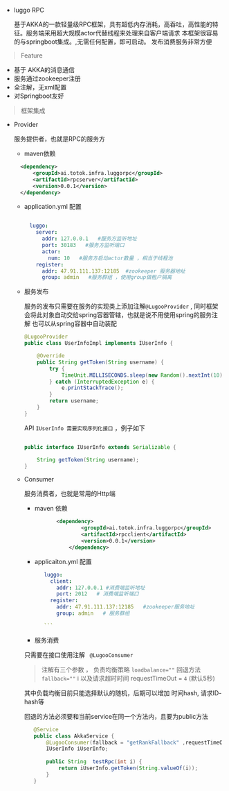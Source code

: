 - luggo RPC
 
  基于AKKA的一款轻量级RPC框架，具有超低内存消耗，高吞吐，高性能的特征。服务端采用超大规模actor代替线程来处理来自客户端请求
  本框架很容易的与springboot集成。,无需任何配置，即可启动。 发布消费服务非常方便
  
> Feature

- 基于 AKKA的消息通信
- 服务通过zookeeper注册
- 全注解，无xml配置
- 对Springboot友好


> 框架集成

- Provider

   服务提供者，也就是RPC的服务方

    - maven依赖
    
    ```xml
      <dependency>
          <groupId>ai.totok.infra.luggorpc</groupId>
          <artifactId>rpcserver</artifactId>
          <version>0.0.1</version>
      </dependency>
  

    ```
   - application.yml 配置
   
   ```yaml
   
        luggo:
          server:
            addr: 127.0.0.1   #服务方监听地址
            port: 30183   #服务方监听端口
            actor:
              num: 10   #服务方启动actor数量 ，相当于线程池
          register:
            addr: 47.91.111.137:12185  #zookeeper 服务器地址
            group: admin   #服务群组 ，使用group做租户隔离

     ``` 

   - 服务发布
        
        服务的发布只需要在服务的实现类上添加注解`@LugooProvider`  , 同时框架会将此对象自动交给spring容器管辖，也就是说不用使用spring的服务注解
        也可以从spring容器中自动装配
        
        ```java
        @LugooProvider
        public class UserInfoImpl implements IUserInfo {
        
            @Override
            public String getToken(String username) {
                try {
                    TimeUnit.MILLISECONDS.sleep(new Random().nextInt(10));
                } catch (InterruptedException e) {
                    e.printStackTrace();
                }
                return username;
            }
        }
 
      ``` 
      
      API `IUserInfo 需要实现序列化接口` ，例子如下
      
      ```java
      
      public interface IUserInfo extends Serializable {
      
          String getToken(String username);
      }

      ```
      
      
   - Consumer
   
      服务消费者，也就是常用的Http端
      
     - maven 依赖
     
        ```xml
               <dependency>
                       <groupId>ai.totok.infra.luggorpc</groupId>
                       <artifactId>rpcclient</artifactId>
                       <version>0.0.1</version>
                   </dependency>
    
        ```
        
     - applicaiton.yml 配置
     
         ```yaml
            luggo:
              client:
                addr: 127.0.0.1 #消费端监听地址
                port: 2012   # 消费端监听端口
              register:
                addr: 47.91.111.137:12185   #zookeeper服务地址
                group: admin   # 服务群组
    
            ```
        
      - 服务消费
      
      只需要在接口使用注解  ` @LugooConsumer` 
      
      > 注解有三个参数 ， 负责均衡策略 `loadbalance=""`  回退方法 `fallback=""` i 以及请求超时时间 requestTimeOut = `4` (默认5秒)
      
      其中负载均衡目前只能选择默认的随机，后期可以增加 时间hash, 请求ID- hash等
      
      回退的方法必须要和当前service在同一个方法内，且要为public方法
      
      
      
      
       ```java
          @Service
          public class AkkaService {
              @LugooConsumer(fallback = "getRankFallback" ,requestTimeOut = 4)
              IUserInfo iUserInfo;
          
              public String  testRpc(int i) {
                  return iUserInfo.getToken(String.valueOf(i));
              }
          }
        ```
      
 
    